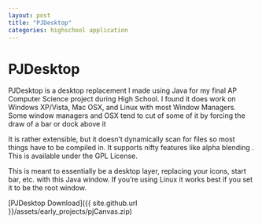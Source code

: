 ```yaml
---
layout: post
title: "PJDesktop"
categories: highschool application
---
```


# PJDesktop

PJDesktop is a desktop replacement I made using Java for my final AP Computer Science project during High School.  I found it does work on Windows XP/Vista, Mac OSX, and Linux with most Window Managers.  Some window managers and OSX tend to cut of some of it by forcing the draw of a bar or dock above it

It is rather extensible, but it doesn’t dynamically scan for files so most things have to be compiled in.  It supports nifty features like alpha blending .  This is available under the GPL License.

This is meant to essentially be a desktop layer, replacing your icons, start bar, etc. with this Java window.  If you’re using Linux it works best if you set it to be the root window.

[PJDesktop Download]({{ site.github.url }}/assets/early_projects/pjCanvas.zip)